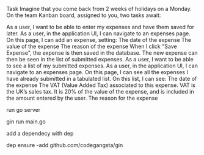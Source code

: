 Task
Imagine that you come back from 2 weeks of holidays on a Monday. On the team Kanban board, assigned to you, two tasks await:

As a user, I want to be able to enter my expenses and have them saved for later. As a user, in the application UI, I can navigate to an expenses page. On this page, I can add an expense, setting: The date of the expense The value of the expense The reason of the expense When I click "Save Expense", the expense is then saved in the database. The new expense can then be seen in the list of submitted expenses.
As a user, I want to be able to see a list of my submitted expenses. As a user, in the application UI, I can navigate to an expenses page. On this page, I can see all the expenses I have already submitted in a tabulated list. On this list, I can see: The date of the expense The VAT (Value Added Tax) associated to this expense. VAT is the UK’s sales tax. It is 20% of the value of the expense, and is included in the amount entered by the user. The reason for the expense



run go server

gin run main.go


add a dependecy with dep

dep ensure -add github.com/codegangsta/gin